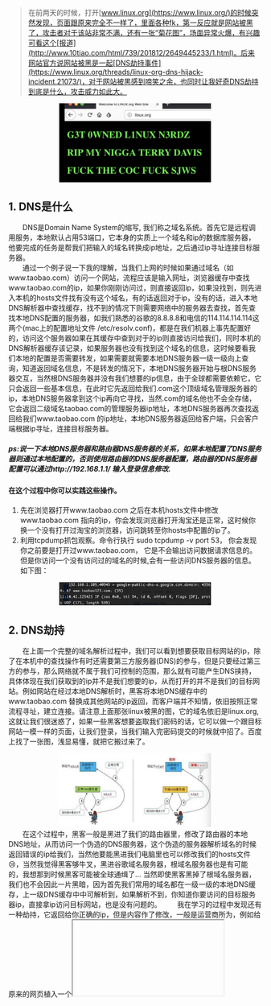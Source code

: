 > 在前两天的时候，打开[www.linux.org](https://www.linux.org/)的时候突然发现，页面跟原来完全不一样了，里面各种fk，第一反应就是网站被黑了，攻击者对于该站非常不满，还有一张“菊花图”，场面异常火爆，有兴趣可看这个[报道](http://www.10tiao.com/html/739/201812/2649445233/1.html)。后来网站官方说网站被黑是一起[DNS劫持事件](https://www.linux.org/threads/linux-org-dns-hijack-incident.21073/)，对于网站被黑感到啼笑之余，也同时让我好奇DNS劫持到底是什么，攻击威力如此大。
<div align=center><img src="https://github.com/FantasyGao/FantasyGao.github.io/blob/master/imgs/20181208_1.jpg" height="40%" width="60%"/></div>

## 1. DNS是什么
&emsp;&emsp;DNS是Domain Name System的缩写, 我们称之域名系统。首先它是远程调用服务，本地默认占用53端口，它本身的实质上一个域名和ip的数据库服务器，他要完成的任务是帮我们把输入的域名转换成ip地址，之后通过ip寻址连接目标服务器。  
&emsp;&emsp;通过一个例子说一下我的理解，当我们上网的时候如果通过域名（如www.taobao.com）访问一个网站，流程应该是输入网址，浏览器缓存中查找www.taobao.com的ip，如果你刚刚访问过，则直接返回ip，如果没找到，则先进入本机的hosts文件找有没有这个域名，有的话返回对于ip，没有的话，进入本地DNS解析器中查找缓存，找不到的情况下则需要网络中的服务器去查找，首先查找本地DNS配置的服务器，如我们熟悉的谷歌的8.8.8.8和电信的114.114.114.114这两个(mac上的配置地址文件 /etc/resolv.conf)，都是在我们机器上事先配置好的，访问这个服务器如果在其缓存中查到对于的ip则直接访问给我们，同时本机的DNS解析器缓存该记录，如果服务器也没有找到这个域名的信息，这时候要看我们本地的配置是否需要转发，如果需要就需要本地DNS服务器一级一级向上查询，知道返回域名信息，不是转发的情况下，本地DNS服务器开始与根DNS服务器交互，当然根DNS服务器并没有我们想要的ip信息，由于全球都需要依赖它，它只会返回一些基本信息，在此时它先返回给我们.com这个顶级域名管理服务器的ip，本地DNS服务器拿到这个ip再向它寻找，当然.com的域名他也不会全存储，它会返回二级域名taobao.com的管理服务器ip地址，本地DNS服务器再次查找返回给我们www.taobao.com 的ip地址，本地DNS服务器返回给客户端，只会客户端根据ip寻址，连接目标服务器。

##### ps:说一下本地DNS服务器和路由器DNS服务器的关系，如果本地配置了DNS服务器则通过本地配置的，否则使用路由器的DNS服务器配置，路由器的DNS服务器配置可以通过http://192.168.1.1/ 输入登录信息修改.

#### 在这个过程中你可以实践这些操作。
1. 先在浏览器打开www.taobao.com 之后在本机hosts文件中修改www.taobao.com 指向的ip，你会发现浏览器打开淘宝还是正常，这时候你换一个没有打开过淘宝的浏览器，访问跳转至你hosts中配置的ip了。
2. 利用tcpdump抓包观察。命令行执行 sudo tcpdump -v port 53， 你会发现你之前要是打开过www.taobao.com， 它是不会输出访问数据请求信息的。但是你访问一个没有访问过的域名的时候,会有一些访问DNS服务器的信息。如下图：
<div align=center><img src="https://github.com/FantasyGao/FantasyGao.github.io/blob/master/imgs/20181208_2.jpg" height="40%" width="60%"/></div>

## 2. DNS劫持
&emsp;&emsp;在上面一个完整的域名解析过程中，我们可以看到想要获取目标网站的ip，除了在本机中的查找操作有时还需要第三方服务器(DNS)的参与，但是只要经过第三方的参与，那么网络就不属于我们可控制的范围，那么就有可能产生DNS挟持，具体体现在我们获取到的ip并不是我们想要的ip，从而打开的并不是我们的目标网站。例如网站在经过本地DNS解析时，黑客将本地DNS缓存中的www.taobao.com 替换成其他网站的ip返回，而客户端并不知情，依旧按照正常流程寻址，建立连接。请注意上面那张linux被黑的图，它的域名依旧是linux.org,这就让我们很迷惑了，如果一些黑客想要盗取我们密码的话，它可以做一个跟目标网站一模一样的页面，让我们登录，当我们输入完密码提交的时候就中招了。百度上找了一张图，浅显易懂，就把它搬过来了。
<div align=center><img src="https://github.com/FantasyGao/FantasyGao.github.io/blob/master/imgs/20181208_3.jpg" height="40%" width="60%"/></div>
&emsp;&emsp;在这个过程中，黑客一般是黑进了我们的路由器里，修改了路由器的本地DNS地址，从而访问一个伪造的DNS服务器，这个伪造的服务器解析域名的时候返回错误的ip给我们，当然他要能黑进我们电脑里也可以修改我们的hosts文件😢，当然我觉得黑客够牛叉，黑进谷歌域名服务器，根域名服务器也是有可能的，我想那到时候黑客可能被全球通缉了... 当然即使黑客黑掉了根域名服务器，我们也不会因此一片黑暗，因为首先我们常用的域名都在一级一级的本地DNS缓存，上一级DNS缓存中中可解析到，如果解析不到，你知道你要访问的目标服务器ip，直接拿ip访问目标网站，也是没有问题的。
&emsp;&emsp;我在学习的过程中发现还有一种劫持，它返回给你正确的ip，但是内容作了修改，一般是运营商所为，例如给原来的网页植入一个<iframe>展示一些广告。不过这种方式很不常见，也危害不大，毕竟运营商还不会到用这种方式骗我们密码的地步，因为他们想知道不用这么费劲😁。 

##  3. DNS预防
&emsp;&emsp;关于怎么预防我认为在客户端还是比较费劲的，但是我们的目的是要找到合法正确的目标服务器ip，极端情况下，我们把需要用的ip都配置到hosts文件中就可以避免，但是这显然不可能。再就是我们要使用正规的DNS服务器，避免被伪造的DNS服务器解析挟持。 不过我们在平时的注意也可以避免一些，例如上面的linux.org那张图，可以看出它是不安全的，因为原来的linux.org是https的，被劫持之后证书验证不通过。正常情况下未被劫持的网站应该是如下这样子的。
<div align=center><img src="https://github.com/FantasyGao/FantasyGao.github.io/blob/master/imgs/20181208_4.jpg" height="40%" width="60%"/></div>
当然并不是https就不能劫持，可以看看这篇文章[HTTPS 可能被这样劫持吗？](https://www.zhihu.com/question/22795329)
检查你的电脑有没有被挟持打开一个不存在的域名查看，果然我的在查找不存在的情况下重定向跳转到联通网址下面，不过友好的通知我刚访问的页面不能存在，让我百度一下。。。 我把本地DNS替换成8.8.8.8后，再次试了一下不存在的域名，这一次就被被挟持了，看下图
<div align=center><img src="https://github.com/FantasyGao/FantasyGao.github.io/blob/master/imgs/20181208_5.jpg" height="40%" width="60%"/></div>
并且不能ping通这个域名
``` shell
$ ping dadasdasdsadsadsa.com.cn
ping: cannot resolve dadasdasdsadsadsa.com.cn: Unknown host
```
后来我查找学习之后认为，即使如何更改DNS最终都是运营商提供的网络，不过还好的是这样的劫持并不是很严重。

##  4. 总结
以上就是我关于DNS一些粗浅的认识与理解，如果有错误，大家帮忙指出，共同学习，进步。

现在网络普及太快太广，各种安全问题也层出不穷，记得之前收到不封邮件，我也没多想打开点了一下连接，因为是在手机上，打开链接的域名也没有展示出来，只有中文展示“邮箱登录”，界面是qq邮箱的登录界面，我这输完点击登录没有反应，觉得有点不对，把链接拷出来在pc上打开发现，点击确定就会把账号和密码明文提交上去，取出接口后写了一个程序，死循环提交数据大概3，4个小时之后，发现对方挂了... 后来觉得很有意思，但是也不免提升了安全意识。


参考文章：  
[域名系统](https://zh.wikipedia.org/wiki/%E5%9F%9F%E5%90%8D%E7%B3%BB%E7%BB%9F)  
[移动互联网时代，如何优化你的网络 —— 域名解析篇](https://yq.aliyun.com/articles/58967?spm=5176.100244.teamconlist.7.WOFDYX)  
https://juejin.im/post/59ba146c6fb9a00a4636d8b6

